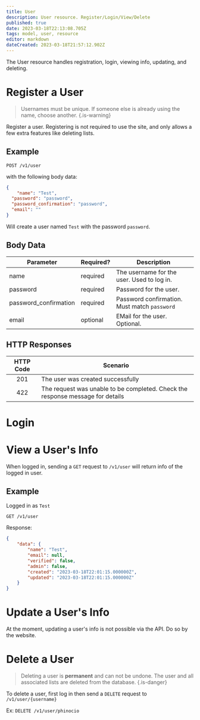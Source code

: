 ```yaml
---
title: User
description: User resource. Register/Login/View/Delete
published: true
date: 2023-03-18T22:13:08.705Z
tags: model, user, resource
editor: markdown
dateCreated: 2023-03-18T21:57:12.902Z
---
```


The User resource handles registration, login, viewing info, updating, and deleting.

# Register a User

> Usernames must be unique. If someone else is already using the name, choose another.
{.is-warning}

Register a user. Registering is not required to use the site, and only allows a few extra features like deleting lists.

## Example

`POST /v1/user`

with the following body data:

```json
{
	"name": "Test",
  "password": "password",
  "password_confirmation": "password",
  "email": ""
}
```

Will create a user named `Test` with the password `password`. 

## Body Data

|Parameter | Required? | Description            |
|--------- | --------- | ---------------------- |
| name     | required  | The username for the user. Used to log in. |
| password | required  | Password for the user. |
| password_confirmation | required | Password confirmation. Must match `password` |
| email    | optional  | EMail for the user. Optional. |

## HTTP Responses

| HTTP Code | Scenario |
| :-------: | -------- |
| 201       | The user was created successfully |
| 422       | The request was unable to be completed. Check the response message for details |

# Login

# View a User's Info

When logged in, sending a `GET` request to `/v1/user` will return info of the logged in user.

## Example

Logged in as `Test`

`GET /v1/user`

Response:

```json
{
    "data": {
        "name": "Test",
        "email": null,
        "verified": false,
        "admin": false,
        "created": "2023-03-18T22:01:15.000000Z",
        "updated": "2023-03-18T22:01:15.000000Z"
    }
}
```

# Update a User's Info

At the moment, updating a user's info is not possible via the API. Do so by the website.

# Delete a User

> Deleting a user is **permanent** and can not be undone. The user and all associated lists are deleted from the database.
{.is-danger}

To delete a user, first log in then send a `DELETE` request to `/v1/user/{username}`

Ex: `DELETE /v1/user/phinocio`
